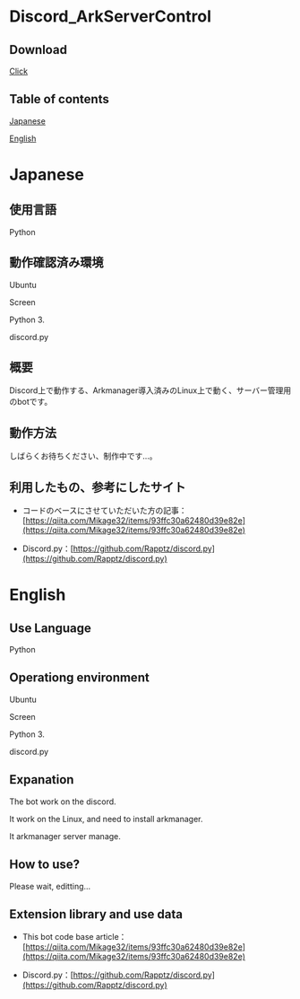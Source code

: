 # Discord_ArkServerControl

## Download
[Click](https://github.com/rainbow0210/ArkServerControl/archive/refs/heads/main.zip)

## Table of contents
[Japanese](https://github.com/rainbow0210/ArkServerControl#japanese)

[English](https://github.com/rainbow0210/ArkServerControl#english)

# Japanese

## 使用言語
Python

## 動作確認済み環境
Ubuntu

Screen

Python 3.

discord.py

## 概要

Discord上で動作する、Arkmanager導入済みのLinux上で動く、サーバー管理用のbotです。

## 動作方法

しばらくお待ちください、制作中です...。

## 利用したもの、参考にしたサイト

* コードのベースにさせていただいた方の記事：[https://qiita.com/Mikage32/items/93ffc30a62480d39e82e](https://qiita.com/Mikage32/items/93ffc30a62480d39e82e)

* Discord.py：[https://github.com/Rapptz/discord.py](https://github.com/Rapptz/discord.py)

# English

## Use Language
Python

## Operationg environment
Ubuntu

Screen

Python 3.

discord.py

## Expanation

The bot work on the discord.

It work on the Linux, and need to install arkmanager.

It arkmanager server manage. 

## How to use?

Please wait, editting...

## Extension library and use data

* This bot code base article：[https://qiita.com/Mikage32/items/93ffc30a62480d39e82e](https://qiita.com/Mikage32/items/93ffc30a62480d39e82e)

* Discord.py：[https://github.com/Rapptz/discord.py](https://github.com/Rapptz/discord.py)
